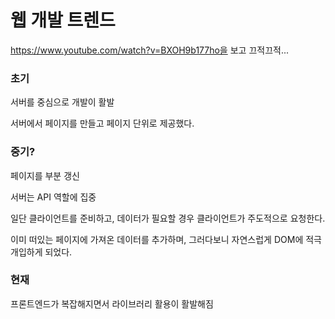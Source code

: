 # 웹 개발 트렌드

https://www.youtube.com/watch?v=BXOH9b177ho을 보고 끄적끄적...



### 초기

서버를 중심으로 개발이 활발

서버에서 페이지를 만들고 페이지 단위로 제공했다. 



### 중기?

페이지를 부분 갱신

서버는 API 역할에 집중

일단 클라이언트를 준비하고, 데이터가 필요할 경우 클라이언트가 주도적으로 요청한다.

이미 떠있는 페이지에 가져온 데이터를 추가하며, 그러다보니 자연스럽게 DOM에 적극 개입하게 되었다.



### 현재

프론트엔드가 복잡해지면서 라이브러리 활용이 활발해짐

